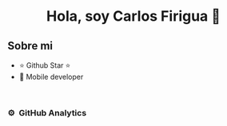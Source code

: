 <div align="center">
<h1 align="center">Hola, soy Carlos Firigua</a> 👋</h1>
</div>

## Sobre mi

- ⭐ Github Star ⭐ 
- 📲 Mobile developer
<br>

### ⚙️ &nbsp;GitHub Analytics

<p align="center">

</p>

